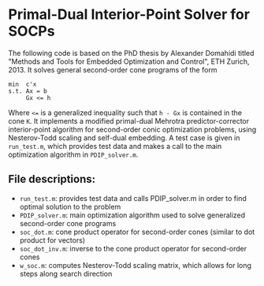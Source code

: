 # Primal-Dual Interior-Point Solver for SOCPs

The following code is based on the PhD thesis by Alexander Domahidi titled "Methods and Tools for Embedded Optimization and Control", ETH Zurich, 2013. It solves general second-order cone programs of the form

```
min  c'x
s.t. Ax = b
     Gx <= h
```

Where `<=` is a generalized inequality such that `h - Gx` is contained in the cone `K`. It implements a modified primal-dual Mehrotra predictor-corrector interior-point algorithm for second-order conic optimization problems, using Nesterov-Todd scaling and self-dual embedding. A test case is given in `run_test.m`, which provides test data and makes a call to the main optimization algorithm in `PDIP_solver.m`.

## File descriptions:
* `run_test.m`: provides test data and calls PDIP_solver.m in order to find optimal solution to the problem
* `PDIP_solver.m`: main optimization algorithm used to solve generalized second-order cone programs
* `soc_dot.m`: cone product operator for second-order cones (similar to dot product for vectors)
* `soc_dot_inv.m`: inverse to the cone product operator for second-order cones
* `w_soc.m`: computes Nesterov-Todd scaling matrix, which allows for long steps along search direction
